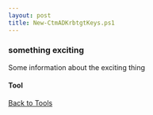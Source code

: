 ```yaml
---
layout: post
title: New-CtmADKrbtgtKeys.ps1
---
```


### something exciting

Some information about the exciting thing

#### Tool

<script async src="https://gist-it.appspot.com/github.com/BanterBoy/scripts-blog/blob/master/PowerShell/tools/New-CtmADKrbtgtKeys.ps1"></script>

<a href="/menu/_pages/tools.html">Back to Tools</a>
